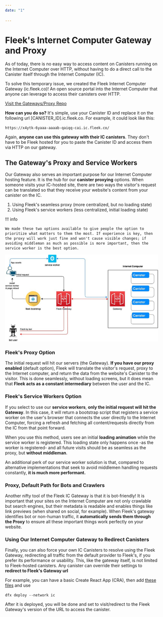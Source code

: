 ```yaml
---
date: "1"

---
```

# Fleek's Internet Computer Gateway and Proxy

As of today, there is no easy way to access content on Canisters running on the Internet Computer over HTTP, without having to do a direct call to the Canister itself through the Internet Computer (IC).

To solve this temporary issue, we created the Fleek Internet Computer Gateway (ic.fleek.co)! An open source portal into the Internet Computer that anyone can leverage to access their canisters over HTTP.

[Visit the Gateways/Proxy Repo](https://github.com/FleekHQ/ic-proxy)

**How can you do so?** It's simple, use your Canister ID and replace it on the following url [CANISTER_ID].ic.fleek.co. For example, it could look like this:

 `https://x4ytk-6yaaa-aaaab-qaiqq-cai.ic.fleek.co/`


Again, **anyone can use this gateway with their IC canisters**. They don't have to be Fleek hosted for you to paste the Canister ID and access them via HTTP on our gateway.

## The Gateway's Proxy and Service Workers
Our Gateway also serves an important purpose for our Internet Computer hosting feature. It is the hub for our **canister proxying** options. When someone visits your IC-hosted site, there are two ways the visitor's request can be translated so that they receive your website's content from your canister on the IC.

1. Using Fleek's seamless proxy (more centralized, but no loading state)
2. Using Fleek's service workers (less centralized, initial loading state)

!!! info

    We made these two options available to give people the option to prioritize what matters to them the most. If experience is key, then the proxy will work just fine and won't cause visible changes; if avoiding middleman as much as possible is more important, then the service worker is the best option.

![](imgs/service-worker.jpeg)


### Fleek's Proxy Option
The initial request will hit our servers (the Gateway). **If you have our proxy enabled** (default option), Fleek will translate the visitor's request, proxy to the Internet computer, and return the data from the website's Canister to the visitor. This is done seamlessly, without loading screens, but it does mean that **Fleek acts as a constant intermediary** between the user and the IC.

### Fleek's Service Workers Option

If you select to use our **service workers**, **only the initial request will hit the Gateway**. In this case, it will return a bootstrap script that registers a service worker on the user's browser that connects the user directly to the Internet Computer, forcing a refresh and fetching all content/requests directly from the IC from that point forward. 

When you use this method, users see an initial **loading animation** while the service worker is registered. This loading state only happens once -as the worker is registered- and all future visits should be as seamless as the proxy, but **without middleman**.

An additional perk of our service worker solution is that, compared to alternative implementations that seek to avoid middlemen handling requests constantly, **it is much more performant.** 

### Proxy, Default Path for Bots and Crawlers

Another nifty tool of the Fleek IC Gateway is that it is bot-friendly! It is important that your sites on the Internet Computer are not only crawlable but search engines, but their metadata is readable and enables things like link previews (when shared on social, for example). When Fleek's gateway identifies bot or non-human traffic, it **automatically sends them through the Proxy** to ensure all these important things work perfectly on your website.


### Using Our Internet Computer Gateway to Redirect Canisters
Finally, you can also force your own IC Canisters to resolve using the Fleek Gateway, redirecting all traffic from the default provider to Fleek's, if you prefer its performance or usability. This, like the gateway itself, is not limited to Fleek-hosted canisters. Any canister can override their settings to **redirect to Fleek's Gateway url**

For example, you can have a basic Create React App (CRA), then add [these files](https://gist.github.com/studna/f2e496b7385500fadcbfb0f3ad78379a) and use 

`dfx deploy --network ic`

After it is deployed, you will be done and set to visit/redirect to the Fleek Gateway's version of the URL to access the canister.
